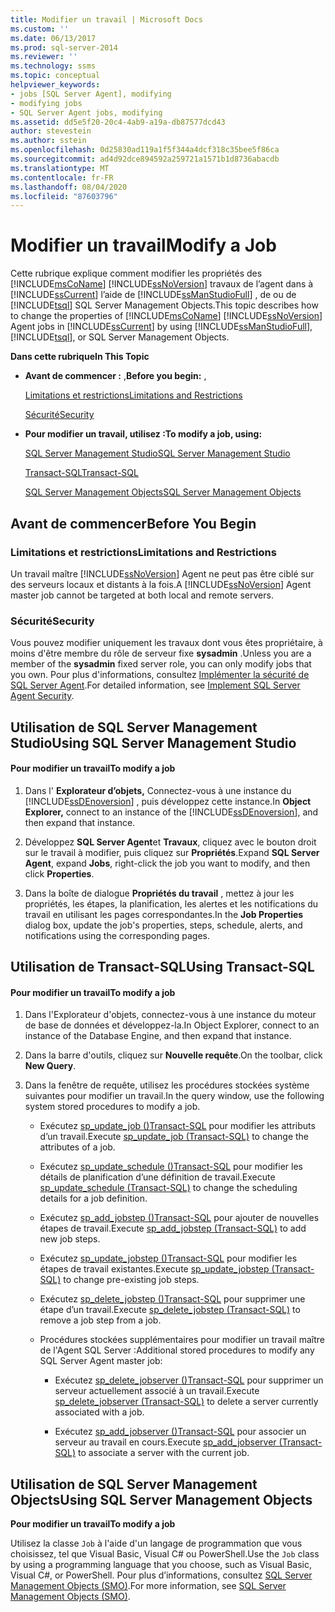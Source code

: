 ```yaml
---
title: Modifier un travail | Microsoft Docs
ms.custom: ''
ms.date: 06/13/2017
ms.prod: sql-server-2014
ms.reviewer: ''
ms.technology: ssms
ms.topic: conceptual
helpviewer_keywords:
- jobs [SQL Server Agent], modifying
- modifying jobs
- SQL Server Agent jobs, modifying
ms.assetid: dd5e5f20-20c4-4ab9-a19a-db87577dcd43
author: stevestein
ms.author: sstein
ms.openlocfilehash: 0d25830ad119a1f5f344a4dcf318c35bee5f86ca
ms.sourcegitcommit: ad4d92dce894592a259721a1571b1d8736abacdb
ms.translationtype: MT
ms.contentlocale: fr-FR
ms.lasthandoff: 08/04/2020
ms.locfileid: "87603796"
---
```

# <a name="modify-a-job"></a><span data-ttu-id="40996-102">Modifier un travail</span><span class="sxs-lookup"><span data-stu-id="40996-102">Modify a Job</span></span>
  <span data-ttu-id="40996-103">Cette rubrique explique comment modifier les propriétés des [!INCLUDE[msCoName](../../includes/msconame-md.md)] [!INCLUDE[ssNoVersion](../../includes/ssnoversion-md.md)] travaux de l’agent dans à [!INCLUDE[ssCurrent](../../includes/sscurrent-md.md)] l’aide de [!INCLUDE[ssManStudioFull](../../includes/ssmanstudiofull-md.md)] , de ou de [!INCLUDE[tsql](../../includes/tsql-md.md)] SQL Server Management Objects.</span><span class="sxs-lookup"><span data-stu-id="40996-103">This topic describes how to change the properties of [!INCLUDE[msCoName](../../includes/msconame-md.md)] [!INCLUDE[ssNoVersion](../../includes/ssnoversion-md.md)] Agent jobs in [!INCLUDE[ssCurrent](../../includes/sscurrent-md.md)] by using [!INCLUDE[ssManStudioFull](../../includes/ssmanstudiofull-md.md)], [!INCLUDE[tsql](../../includes/tsql-md.md)], or SQL Server Management Objects.</span></span>  
  
 <span data-ttu-id="40996-104">**Dans cette rubrique**</span><span class="sxs-lookup"><span data-stu-id="40996-104">**In This Topic**</span></span>  
  
-   <span data-ttu-id="40996-105">**Avant de commencer :** ,</span><span class="sxs-lookup"><span data-stu-id="40996-105">**Before you begin:** ,</span></span>  
  
     [<span data-ttu-id="40996-106">Limitations et restrictions</span><span class="sxs-lookup"><span data-stu-id="40996-106">Limitations and Restrictions</span></span>](#Restrictions)  
  
     [<span data-ttu-id="40996-107">Sécurité</span><span class="sxs-lookup"><span data-stu-id="40996-107">Security</span></span>](#Security)  
  
-   <span data-ttu-id="40996-108">**Pour modifier un travail, utilisez :**</span><span class="sxs-lookup"><span data-stu-id="40996-108">**To modify a job, using:**</span></span>  
  
     [<span data-ttu-id="40996-109">SQL Server Management Studio</span><span class="sxs-lookup"><span data-stu-id="40996-109">SQL Server Management Studio</span></span>](#SSMS)  
  
     [<span data-ttu-id="40996-110">Transact-SQL</span><span class="sxs-lookup"><span data-stu-id="40996-110">Transact-SQL</span></span>](#TSQL)  
  
     [<span data-ttu-id="40996-111">SQL Server Management Objects</span><span class="sxs-lookup"><span data-stu-id="40996-111">SQL Server Management Objects</span></span>](#SMO)  
  
##  <a name="before-you-begin"></a><a name="BeforeYouBegin"></a> <span data-ttu-id="40996-112">Avant de commencer</span><span class="sxs-lookup"><span data-stu-id="40996-112">Before You Begin</span></span>  
  
###  <a name="limitations-and-restrictions"></a><a name="Restrictions"></a> <span data-ttu-id="40996-113">Limitations et restrictions</span><span class="sxs-lookup"><span data-stu-id="40996-113">Limitations and Restrictions</span></span>  
 <span data-ttu-id="40996-114">Un travail maître [!INCLUDE[ssNoVersion](../../includes/ssnoversion-md.md)] Agent ne peut pas être ciblé sur des serveurs locaux et distants à la fois.</span><span class="sxs-lookup"><span data-stu-id="40996-114">A [!INCLUDE[ssNoVersion](../../includes/ssnoversion-md.md)] Agent master job cannot be targeted at both local and remote servers.</span></span>  
  
###  <a name="security"></a><a name="Security"></a> <span data-ttu-id="40996-115">Sécurité</span><span class="sxs-lookup"><span data-stu-id="40996-115">Security</span></span>  
 <span data-ttu-id="40996-116">Vous pouvez modifier uniquement les travaux dont vous êtes propriétaire, à moins d'être membre du rôle de serveur fixe **sysadmin** .</span><span class="sxs-lookup"><span data-stu-id="40996-116">Unless you are a member of the **sysadmin** fixed server role, you can only modify jobs that you own.</span></span> <span data-ttu-id="40996-117">Pour plus d'informations, consultez [Implémenter la sécurité de SQL Server Agent](implement-sql-server-agent-security.md).</span><span class="sxs-lookup"><span data-stu-id="40996-117">For detailed information, see [Implement SQL Server Agent Security](implement-sql-server-agent-security.md).</span></span>  
  
##  <a name="using-sql-server-management-studio"></a><a name="SSMS"></a> <span data-ttu-id="40996-118">Utilisation de SQL Server Management Studio</span><span class="sxs-lookup"><span data-stu-id="40996-118">Using SQL Server Management Studio</span></span>  
  
#### <a name="to-modify-a-job"></a><span data-ttu-id="40996-119">Pour modifier un travail</span><span class="sxs-lookup"><span data-stu-id="40996-119">To modify a job</span></span>  
  
1.  <span data-ttu-id="40996-120">Dans l' **Explorateur d’objets,** Connectez-vous à une instance du [!INCLUDE[ssDEnoversion](../../includes/ssdenoversion-md.md)] , puis développez cette instance.</span><span class="sxs-lookup"><span data-stu-id="40996-120">In **Object Explorer,** connect to an instance of the [!INCLUDE[ssDEnoversion](../../includes/ssdenoversion-md.md)], and then expand that instance.</span></span>  
  
2.  <span data-ttu-id="40996-121">Développez **SQL Server Agent**et **Travaux**, cliquez avec le bouton droit sur le travail à modifier, puis cliquez sur **Propriétés**.</span><span class="sxs-lookup"><span data-stu-id="40996-121">Expand **SQL Server Agent**, expand **Jobs**, right-click the job you want to modify, and then click **Properties**.</span></span>  
  
3.  <span data-ttu-id="40996-122">Dans la boîte de dialogue **Propriétés du travail** , mettez à jour les propriétés, les étapes, la planification, les alertes et les notifications du travail en utilisant les pages correspondantes.</span><span class="sxs-lookup"><span data-stu-id="40996-122">In the **Job Properties** dialog box, update the job's properties, steps, schedule, alerts, and notifications using the corresponding pages.</span></span>  
  
##  <a name="using-transact-sql"></a><a name="TSQL"></a> <span data-ttu-id="40996-123">Utilisation de Transact-SQL</span><span class="sxs-lookup"><span data-stu-id="40996-123">Using Transact-SQL</span></span>  
  
#### <a name="to-modify-a-job"></a><span data-ttu-id="40996-124">Pour modifier un travail</span><span class="sxs-lookup"><span data-stu-id="40996-124">To modify a job</span></span>  
  
1.  <span data-ttu-id="40996-125">Dans l'Explorateur d'objets, connectez-vous à une instance du moteur de base de données et développez-la.</span><span class="sxs-lookup"><span data-stu-id="40996-125">In Object Explorer, connect to an instance of the Database Engine, and then expand that instance.</span></span>  
  
2.  <span data-ttu-id="40996-126">Dans la barre d'outils, cliquez sur **Nouvelle requête**.</span><span class="sxs-lookup"><span data-stu-id="40996-126">On the toolbar, click **New Query**.</span></span>  
  
3.  <span data-ttu-id="40996-127">Dans la fenêtre de requête, utilisez les procédures stockées système suivantes pour modifier un travail.</span><span class="sxs-lookup"><span data-stu-id="40996-127">In the query window, use the following system stored procedures to modify a job.</span></span>  
  
    -   <span data-ttu-id="40996-128">Exécutez [sp_update_job &#40;&#41;Transact-SQL](/sql/relational-databases/system-stored-procedures/sp-update-job-transact-sql) pour modifier les attributs d’un travail.</span><span class="sxs-lookup"><span data-stu-id="40996-128">Execute [sp_update_job &#40;Transact-SQL&#41;](/sql/relational-databases/system-stored-procedures/sp-update-job-transact-sql) to change the attributes of a job.</span></span>  
  
    -   <span data-ttu-id="40996-129">Exécutez [sp_update_schedule &#40;&#41;Transact-SQL](/sql/relational-databases/system-stored-procedures/sp-update-schedule-transact-sql) pour modifier les détails de planification d’une définition de travail.</span><span class="sxs-lookup"><span data-stu-id="40996-129">Execute [sp_update_schedule &#40;Transact-SQL&#41;](/sql/relational-databases/system-stored-procedures/sp-update-schedule-transact-sql) to change the scheduling details for a job definition.</span></span>  
  
    -   <span data-ttu-id="40996-130">Exécutez [sp_add_jobstep &#40;&#41;Transact-SQL](/sql/relational-databases/system-stored-procedures/sp-add-jobstep-transact-sql) pour ajouter de nouvelles étapes de travail.</span><span class="sxs-lookup"><span data-stu-id="40996-130">Execute [sp_add_jobstep &#40;Transact-SQL&#41;](/sql/relational-databases/system-stored-procedures/sp-add-jobstep-transact-sql) to add new job steps.</span></span>  
  
    -   <span data-ttu-id="40996-131">Exécutez [sp_update_jobstep &#40;&#41;Transact-SQL](/sql/relational-databases/system-stored-procedures/sp-update-jobstep-transact-sql) pour modifier les étapes de travail existantes.</span><span class="sxs-lookup"><span data-stu-id="40996-131">Execute [sp_update_jobstep &#40;Transact-SQL&#41;](/sql/relational-databases/system-stored-procedures/sp-update-jobstep-transact-sql) to change pre-existing job steps.</span></span>  
  
    -   <span data-ttu-id="40996-132">Exécutez [sp_delete_jobstep &#40;&#41;Transact-SQL](/sql/relational-databases/system-stored-procedures/sp-delete-jobstep-transact-sql) pour supprimer une étape d’un travail.</span><span class="sxs-lookup"><span data-stu-id="40996-132">Execute [sp_delete_jobstep &#40;Transact-SQL&#41;](/sql/relational-databases/system-stored-procedures/sp-delete-jobstep-transact-sql) to remove a job step from a job.</span></span>  
  
    -   <span data-ttu-id="40996-133">Procédures stockées supplémentaires pour modifier un travail maître de l'Agent SQL Server :</span><span class="sxs-lookup"><span data-stu-id="40996-133">Additional stored procedures to modify any SQL Server Agent master job:</span></span>  
  
        -   <span data-ttu-id="40996-134">Exécutez [sp_delete_jobserver &#40;&#41;Transact-SQL](/sql/relational-databases/system-stored-procedures/sp-delete-jobserver-transact-sql) pour supprimer un serveur actuellement associé à un travail.</span><span class="sxs-lookup"><span data-stu-id="40996-134">Execute [sp_delete_jobserver &#40;Transact-SQL&#41;](/sql/relational-databases/system-stored-procedures/sp-delete-jobserver-transact-sql) to delete a server currently associated with a job.</span></span>  
  
        -   <span data-ttu-id="40996-135">Exécutez [sp_add_jobserver &#40;&#41;Transact-SQL](/sql/relational-databases/system-stored-procedures/sp-add-jobserver-transact-sql) pour associer un serveur au travail en cours.</span><span class="sxs-lookup"><span data-stu-id="40996-135">Execute [sp_add_jobserver &#40;Transact-SQL&#41;](/sql/relational-databases/system-stored-procedures/sp-add-jobserver-transact-sql) to associate a server with the current job.</span></span>  
  
##  <a name="using-sql-server-management-objects"></a><a name="SMO"></a><span data-ttu-id="40996-136">Utilisation de SQL Server Management Objects</span><span class="sxs-lookup"><span data-stu-id="40996-136">Using SQL Server Management Objects</span></span>  
 <span data-ttu-id="40996-137">**Pour modifier un travail**</span><span class="sxs-lookup"><span data-stu-id="40996-137">**To modify a job**</span></span>  
  
 <span data-ttu-id="40996-138">Utilisez la classe `Job` à l'aide d'un langage de programmation que vous choisissez, tel que Visual Basic, Visual C# ou PowerShell.</span><span class="sxs-lookup"><span data-stu-id="40996-138">Use the `Job` class by using a programming language that you choose, such as Visual Basic, Visual C#, or PowerShell.</span></span> <span data-ttu-id="40996-139">Pour plus d’informations, consultez [SQL Server Management Objects (SMO)](https://msdn.microsoft.com/library/ms162169.aspx).</span><span class="sxs-lookup"><span data-stu-id="40996-139">For more information, see [SQL Server Management Objects (SMO)](https://msdn.microsoft.com/library/ms162169.aspx).</span></span>  
  
  
